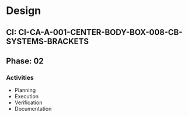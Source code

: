 # Design

## CI: CI-CA-A-001-CENTER-BODY-BOX-008-CB-SYSTEMS-BRACKETS
## Phase: 02

### Activities
- Planning
- Execution
- Verification
- Documentation
